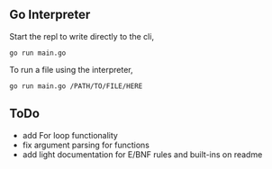 ## Go Interpreter

Start the repl to write directly to the cli,

```
go run main.go
```

To run a file using the interpreter,

```
go run main.go /PATH/TO/FILE/HERE
```

## ToDo

- add For loop functionality
- fix argument parsing for functions
- add light documentation for E/BNF rules and built-ins on readme
